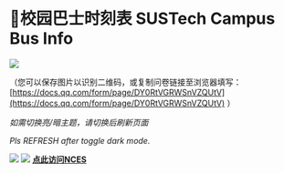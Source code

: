 # 🚌校园巴士时刻表 SUSTech Campus Bus Info
![](https://mirrors.sustech.edu.cn/site/sustech-online/img/misc/bustimer-banner1.png)

（您可以保存图片以识别二维码，或复制问卷链接至浏览器填写： [https://docs.qq.com/form/page/DY0RtVGRWSnVZQUtV](https://docs.qq.com/form/page/DY0RtVGRWSnVZQUtV) ）

<ClientOnly>
  <TabView :isMapTabEnabled="true"></TabView>
</ClientOnly>

*如需切换亮/暗主题，请切换后刷新页面*

*Pls REFRESH after toggle dark mode.*

![](https://mirrors.sustech.edu.cn/site/sustech-online/img/misc/sustown-ad-202409.png)
![](https://mirrors.sustech.edu.cn/site/sustech-online/img/misc/nces-ad-202308.png)
[**点此访问NCES**](https://nces.cra.moe/)

<AdSenseDisplayAD/>

